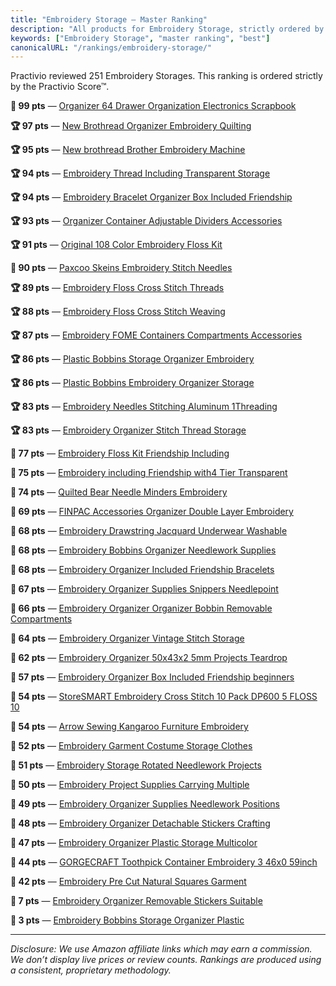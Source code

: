 ```yaml
---
title: "Embroidery Storage — Master Ranking"
description: "All products for Embroidery Storage, strictly ordered by the Practivio Score™."
keywords: ["Embroidery Storage", "master ranking", "best"]
canonicalURL: "/rankings/embroidery-storage/"
---
```


Practivio reviewed 251 Embroidery Storages. This ranking is ordered strictly by the Practivio Score™.

**💎 99 pts** — [Organizer 64 Drawer Organization Electronics Scrapbook](/products/organizer-64-drawer-organization-electronics-scrapbook-B07GZ7T7Y8/)

**🏆 97 pts** — [New Brothread Organizer Embroidery Quilting](/products/new-brothread-organizer-embroidery-quilting-B07S6TJ8SC/)

**🏆 95 pts** — [New brothread Brother Embroidery Machine](/products/new-brothread-brother-embroidery-machine-B08MZXV62X/)

**🏆 94 pts** — [Embroidery Thread Including Transparent Storage](/products/embroidery-thread-including-transparent-storage-B07WD3VTTD/)

**🏆 94 pts** — [Embroidery Bracelet Organizer Box Included Friendship](/products/embroidery-bracelet-organizer-box-included-friendship-B07ZVL2FFK/)

**🏆 93 pts** — [Organizer Container Adjustable Dividers Accessories](/products/organizer-container-adjustable-dividers-accessories-B07PW3Z5K6/)

**🏆 91 pts** — [Original 108 Color Embroidery Floss Kit](/products/original-108-color-embroidery-floss-kit-B07G98SV11/)

**💎 90 pts** — [Paxcoo Skeins Embroidery Stitch Needles](/products/paxcoo-skeins-embroidery-stitch-needles-B0747JY5Q2/)

**🏆 89 pts** — [Embroidery Floss Cross Stitch Threads](/products/embroidery-floss-cross-stitch-threads-B07CM7G69G/)

**🏆 88 pts** — [Embroidery Floss Cross Stitch Weaving](/products/embroidery-floss-cross-stitch-weaving-B07XCNX7DC/)

**🏆 87 pts** — [Embroidery FOME Containers Compartments Accessories](/products/embroidery-fome-containers-compartments-accessories-B09VPJ4FGB/)

**🏆 86 pts** — [Plastic Bobbins Storage Organizer Embroidery](/products/plastic-bobbins-storage-organizer-embroidery-B07RS1PCGQ/)

**🏆 86 pts** — [Plastic Bobbins Embroidery Organizer Storage](/products/plastic-bobbins-embroidery-organizer-storage-B07W4L4WRN/)

**🏆 83 pts** — [Embroidery Needles Stitching Aluminum 1Threading](/products/embroidery-needles-stitching-aluminum-1threading-B08FG2SW2J/)

**🏆 83 pts** — [Embroidery Organizer Stitch Thread Storage](/products/embroidery-organizer-stitch-thread-storage-B0BX3TJ9GC/)

**🛒 77 pts** — [Embroidery Floss Kit Friendship Including](/products/embroidery-floss-kit-friendship-including-B0B5H3G1CR/)

**🛒 75 pts** — [Embroidery including Friendship with4 Tier Transparent](/products/embroidery-including-friendship-with4-tier-transparent-B07YZ3PH7K/)

**🛒 74 pts** — [Quilted Bear Needle Minders Embroidery](/products/quilted-bear-needle-minders-embroidery-B0CWVM7XB7/)

**🛒 69 pts** — [FINPAC Accessories Organizer Double Layer Embroidery](/products/finpac-accessories-organizer-double-layer-embroidery-B0CM8WMQ8Z/)

**🛒 68 pts** — [Embroidery Drawstring Jacquard Underwear Washable](/products/embroidery-drawstring-jacquard-underwear-washable-B0DRCV5MPJ/)

**🛒 68 pts** — [Embroidery Bobbins Organizer Needlework Supplies](/products/embroidery-bobbins-organizer-needlework-supplies-B0F28N2C9K/)

**🛒 68 pts** — [Embroidery Organizer Included Friendship Bracelets](/products/embroidery-organizer-included-friendship-bracelets-B07GGQF1ST/)

**🛒 67 pts** — [Embroidery Organizer Supplies Snippers Needlepoint](/products/embroidery-organizer-supplies-snippers-needlepoint-B0D63NQQCK/)

**🛒 66 pts** — [Embroidery Organizer Organizer Bobbin Removable Compartments](/products/embroidery-organizer-organizer-bobbin-removable-compartments-B0DCJFMYTT/)

**🛒 64 pts** — [Embroidery Organizer Vintage Stitch Storage](/products/embroidery-organizer-vintage-stitch-storage-B0BNVCFHPV/)

**🛒 62 pts** — [Embroidery Organizer 50x43x2 5mm Projects Teardrop](/products/embroidery-organizer-50x43x2-5mm-projects-teardrop-B0DZVSXMHB/)

**🚫 57 pts** — [Embroidery Organizer Box Included Friendship beginners](/products/embroidery-organizer-box-included-friendship-beginners-B08KZ9JL8M/)

**🚫 54 pts** — [StoreSMART Embroidery Cross Stitch 10 Pack DP600 5 FLOSS 10](/products/storesmart-embroidery-cross-stitch-10-pack-dp600-5-floss-10-B089QW3972/)

**🚫 54 pts** — [Arrow Sewing Kangaroo Furniture Embroidery](/products/arrow-sewing-kangaroo-furniture-embroidery-B09HJMNZ3M/)

**🚫 52 pts** — [Embroidery Garment Costume Storage Clothes](/products/embroidery-garment-costume-storage-clothes-B0DMLPZ32R/)

**🚫 51 pts** — [Embroidery Storage Rotated Needlework Projects](/products/embroidery-storage-rotated-needlework-projects-B0DKJJCC3J/)

**🚫 50 pts** — [Embroidery Project Supplies Carrying Multiple](/products/embroidery-project-supplies-carrying-multiple-B0DWDRW9W9/)

**🚫 49 pts** — [Embroidery Organizer Supplies Needlework Positions](/products/embroidery-organizer-supplies-needlework-positions-B0B3XRKYLY/)

**🚫 48 pts** — [Embroidery Organizer Detachable Stickers Crafting](/products/embroidery-organizer-detachable-stickers-crafting-B0DS8LFQP7/)

**🚫 47 pts** — [Embroidery Organizer Plastic Storage Multicolor](/products/embroidery-organizer-plastic-storage-multicolor-B0BG9R3PHW/)

**🚫 44 pts** — [GORGECRAFT Toothpick Container Embroidery 3 46x0 59inch](/products/gorgecraft-toothpick-container-embroidery-3-46x0-59inch-B0D5CYW78L/)

**🚫 42 pts** — [Embroidery Pre Cut Natural Squares Garment](/products/embroidery-pre-cut-natural-squares-garment-B0FD9ZGXPM/)

**🚫 7 pts** — [Embroidery Organizer Removable Stickers Suitable](/products/embroidery-organizer-removable-stickers-suitable-B0FGJK1HLB/)

**🚫 3 pts** — [Embroidery Bobbins Storage Organizer Plastic](/products/embroidery-bobbins-storage-organizer-plastic-B0FDVJ896S/)

---
_Disclosure: We use Amazon affiliate links which may earn a commission. We don’t display live prices or review counts. Rankings are produced using a consistent, proprietary methodology._

